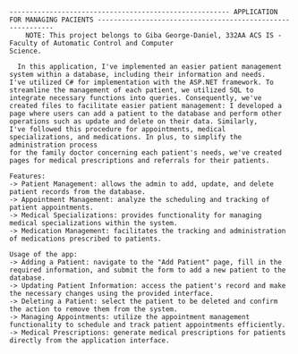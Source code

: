     ------------------------------------------------------- APPLICATION FOR MANAGING PACIENTS -----------------------------------------------------------
        NOTE: This project belongs to Giba George-Daniel, 332AA ACS IS - Faculty of Automatic Control and Computer
    Science. 

      In this application, I've implemented an easier patient management system within a database, including their information and needs.
    I've utilized C# for implementation with the ASP.NET framework. To streamline the management of each patient, we utilized SQL to 
    integrate necessary functions into queries. Consequently, we've created files to facilitate easier patient management: I developed a 
    page where users can add a patient to the database and perform other operations such as update and delete on their data. Similarly, 
    I've followed this procedure for appointments, medical specializations, and medications. In plus, to simplify the administration process 
    for the family doctor concerning each patient's needs, we've created pages for medical prescriptions and referrals for their patients.
    
    Features:
    -> Patient Management: allows the admin to add, update, and delete patient records from the database.
    -> Appointment Management: analyze the scheduling and tracking of patient appointments.
    -> Medical Specializations: provides functionality for managing medical specializations within the system.
    -> Medication Management: facilitates the tracking and administration of medications prescribed to patients.
    
    Usage of the app:
    -> Adding a Patient: navigate to the "Add Patient" page, fill in the required information, and submit the form to add a new patient to the database.
    -> Updating Patient Information: access the patient's record and make the necessary changes using the provided interface.
    -> Deleting a Patient: select the patient to be deleted and confirm the action to remove them from the system.
    -> Managing Appointments: utilize the appointment management functionality to schedule and track patient appointments efficiently.
    -> Medical Prescriptions: generate medical prescriptions for patients directly from the application interface.
